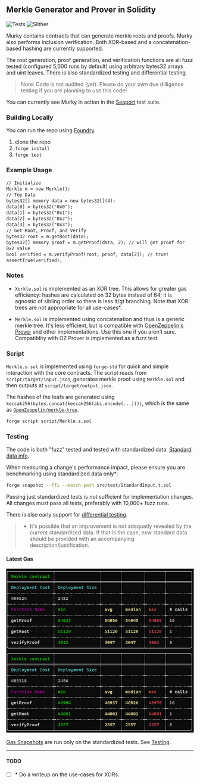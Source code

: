 ## Merkle Generator and Prover in Solidity
![Tests](https://github.com/dmfxyz/murky/actions/workflows/run_tests.yml/badge.svg?event=push)
![Slither](https://github.com/dmfxyz/murky/actions/workflows/slither.yml/badge.svg?event=push)


Murky contains contracts that can generate merkle roots and proofs. Murky also performs inclusion verification. Both XOR-based and a concatenation-based hashing are currently supported.

The root generation, proof generation, and verification functions are all fuzz tested (configured 5,000 runs by default) using arbitrary bytes32 arrays and uint leaves. There is also standardized testing and differential testing.

> Note: Code is not audited (yet). Please do your own due dilligence testing if you are planning to use this code!

You can currently see Murky in action in the [Seaport](https://github.com/ProjectOpenSea/Seaport) test suite.

### Building Locally
You can run the repo using [Foundry](https://github.com/gakonst/foundry).
1. clone the repo
2. `forge install`
3. `forge test`

### Example Usage
```solidity
// Initialize
Merkle m = new Merkle();
// Toy Data
bytes32[] memory data = new bytes32[](4);
data[0] = bytes32("0x0");
data[1] = bytes32("0x1");
data[2] = bytes32("0x2");
data[3] = bytes32("0x3");
// Get Root, Proof, and Verify
bytes32 root = m.getRoot(data);
bytes32[] memory proof = m.getProof(data, 2); // will get proof for 0x2 value
bool verified = m.verifyProof(root, proof, data[2]); // true!
assertTrue(verified);
```

### Notes
* `Xorkle.sol` is implemented as an XOR tree. This allows for greater gas efficiency: hashes are calculated on 32 bytes instead of 64; it is agnostic of sibling order so there is less lt/gt branching. Note that XOR trees are not appropriate for all use-cases*.

* `Merkle.sol` is implemented using concatenation and thus is a generic merkle tree. It's less efficient, but is compatible with [OpenZeppelin's Prover](https://github.com/OpenZeppelin/openzeppelin-contracts/blob/master/contracts/utils/cryptography/MerkleProof.sol) and other implementations. Use this one if you aren't sure. Compatiblity with OZ Prover is implemented as a fuzz test.

### Script
`Merkle.s.sol` is implemented using `forge-std` for quick and simple interaction with the core contracts. The script reads from `script/target/input.json`, generates merkle proof using `Merkle.sol` and then outputs at `script/target/output.json`.

The hashes of the leafs are generated using `keccak256(bytes.concat(keccak256(abi.encode(...))))`, which is the same as [`OpenZeppelin/merkle-tree`](https://github.com/OpenZeppelin/merkle-tree#validating-a-proof-in-solidity).

```bash
forge script script/Merkle.s.sol
```

### Testing
The code is both "fuzz" tested and tested with standardized data. [Standard data info](./src/test/standard_data/).

When measuring a change's performance impact, please ensure you are benchmarking using standardized data only*:

```sh
forge snapshot --ffi --match-path src/test/StandardInput.t.sol
```

Passing just standardized tests is not sufficient for implementation changes. All changes must pass all tests, preferably with 10,000+ fuzz runs.

There is also early support for [differential  testing](./differential_testing/).

> * It's possible that an improvement is not adequetly revealed by the current standardized data. If that is the case, new standard data should be provided with an accompanying description/justification.

#### Latest Gas
![gas report](./reports/murky_gas_report.png)

[Gas Snapshots](./.gas-snapshot) are run only on the standardized tests. See [Testing](#testing).

---
#### TODO
- [ ] \* Do a writeup on the use-cases for XORs.
